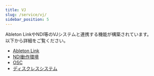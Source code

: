 ```yaml
---
title: VJ
slug: /service/vj/
sidebar_position: 5
---
```

Ableton LinkやNDI等のVJシステムと連携する機能が構築されています。  
以下から詳細をご覧ください。
- [Ableton Link](/service/vj/abletonlink)
- [NDI動作環境](/service/vj/ndi)
- [OSC](/service/vj/osc)
- [ディスクレスシステム](/service/vj/diskless)
